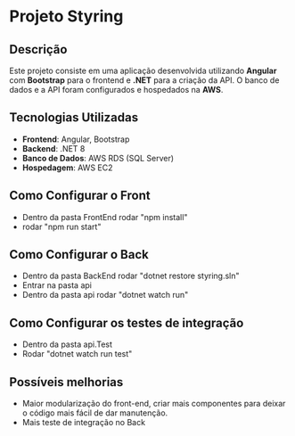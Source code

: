 # Projeto Styring

## Descrição

Este projeto consiste em uma aplicação desenvolvida utilizando **Angular** com **Bootstrap** para o frontend e **.NET** para a criação da API. O banco de dados e a API foram configurados e hospedados na **AWS**.

## Tecnologias Utilizadas

- **Frontend**: Angular, Bootstrap
- **Backend**: .NET 8
- **Banco de Dados**: AWS RDS (SQL Server)
- **Hospedagem**: AWS EC2

## Como Configurar o Front

- Dentro da pasta FrontEnd rodar "npm install"
- rodar "npm run start"

## Como Configurar o Back

- Dentro da pasta BackEnd rodar "dotnet restore styring.sln"
- Entrar na pasta api
- Dentro da pasta api rodar "dotnet watch run"

## Como Configurar os testes de integração

- Dentro da pasta api.Test
- Rodar "dotnet watch run test"

## Possíveis melhorias

- Maior modularização do front-end, criar mais componentes para deixar o código mais fácil de dar manutenção.
- Mais teste de integração no Back

